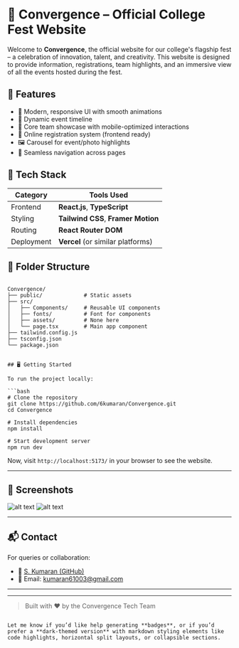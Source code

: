 # 🎉 Convergence – Official College Fest Website

Welcome to **Convergence**, the official website for our college's flagship fest – a celebration of innovation, talent, and creativity. This website is designed to provide information, registrations, team highlights, and an immersive view of all the events hosted during the fest.


## 🚀 Features

- 🌟 Modern, responsive UI with smooth animations
- 📅 Dynamic event timeline
- 👥 Core team showcase with mobile-optimized interactions
- 📝 Online registration system (frontend ready)
- 🖼️ Carousel for event/photo highlights
- 🔗 Seamless navigation across pages


## 🧰 Tech Stack

| Category    | Tools Used                          |
|-------------|-------------------------------------|
| Frontend    | **React.js**, **TypeScript**        |
| Styling     | **Tailwind CSS**, **Framer Motion** |
| Routing     | **React Router DOM**                |
| Deployment  | **Vercel** (or similar platforms)   |



## 📂 Folder Structure

```

Convergence/
├── public/             # Static assets
├── src/
│   ├── Components/     # Reusable UI components
│   ├── fonts/          # Font for components
│   ├── assets/         # None here
│   └── page.tsx        # Main app component
├── tailwind.config.js
├── tsconfig.json
└── package.json


## 🖥️ Getting Started

To run the project locally:

```bash
# Clone the repository
git clone https://github.com/6kumaran/Convergence.git
cd Convergence

# Install dependencies
npm install

# Start development server
npm run dev
````

Now, visit `http://localhost:5173/` in your browser to see the website.

---

## 📸 Screenshots


![alt text](image.png)
![alt text](image-1.png)


---

## 📬 Contact

For queries or collaboration:

* 🔗 [S. Kumaran (GitHub)](https://github.com/6kumaran)
* 📧 Email: kumaran61003@gmail.com

---


---

> Built with ❤️ by the Convergence Tech Team

```

Let me know if you’d like help generating **badges**, or if you’d prefer a **dark-themed version** with markdown styling elements like code highlights, horizontal split layouts, or collapsible sections.
```
